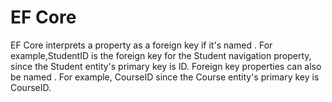 # EF Core
EF Core interprets a property as a foreign key if it's named <navigation property name><primary key property name>. For example,StudentID is the foreign key for the Student navigation property, since the Student entity's primary key is ID. Foreign key properties can also be named <primary key property name>. 
For example, CourseID since the Course entity's primary key is CourseID.